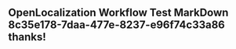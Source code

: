 <properties
ms.topic="hero-topic"
ms.test1="hero-topic"
ms.test2="test"/>


## OpenLocalization Workflow Test MarkDown 8c35e178-7daa-477e-8237-e96f74c33a86 thanks!



<!--HONumber=Jul16_HO2-->



